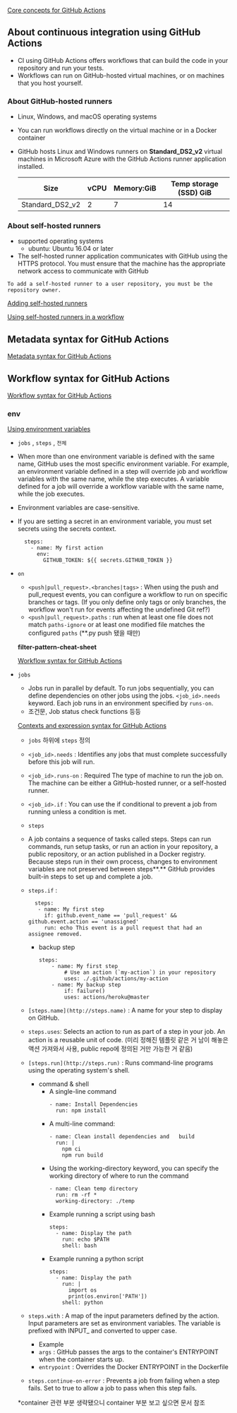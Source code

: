 [Core concepts for GitHub Actions](https://help.github.com/en/actions/automating-your-workflow-with-github-actions/core-concepts-for-github-actions)

## About continuous integration using GitHub Actions

- CI using GitHub Actions offers workflows that can build the code in your repository and run your tests.
- Workflows can run on GitHub-hosted virtual machines, or on machines that you host yourself.

### About GitHub-hosted runners

- Linux, Windows, and macOS operating systems
- You can run workflows directly on the virtual machine or in a Docker container
- GitHub hosts Linux and Windows runners on **Standard_DS2_v2** virtual machines in Microsoft Azure with the GitHub Actions runner application installed.

    |Size|vCPU|Memory:GiB|Temp storage (SSD) GiB|
    |---|---|---|---|
    |Standard_DS2_v2|2|7|14|


### About self-hosted runners

- supported operating systems
    - ubuntu: Ubuntu 16.04 or later
- The self-hosted runner application communicates with GitHub using the HTTPS protocol. You must ensure that the machine has the appropriate network access to communicate with GitHub

`To add a self-hosted runner to a user repository, you must be the repository owner.`

[Adding self-hosted runners](https://help.github.com/en/actions/automating-your-workflow-with-github-actions/adding-self-hosted-runners)

[Using self-hosted runners in a workflow](https://help.github.com/en/actions/automating-your-workflow-with-github-actions/using-self-hosted-runners-in-a-workflow)

## Metadata syntax for GitHub Actions

[Metadata syntax for GitHub Actions](https://help.github.com/en/actions/automating-your-workflow-with-github-actions/metadata-syntax-for-github-actions)

## Workflow syntax for GitHub Actions

[Workflow syntax for GitHub Actions](https://help.github.com/en/actions/automating-your-workflow-with-github-actions/workflow-syntax-for-github-actions#jobsjob_idstepswith)

### env

[Using environment variables](https://help.github.com/en/actions/automating-your-workflow-with-github-actions/using-environment-variables)

- `jobs` , `steps` , `전체`
- When more than one environment variable is defined with the same name, GitHub uses the most specific environment variable. For example, an environment variable defined in a step will override job and workflow variables with the same name, while the step executes. A variable defined for a job will override a workflow variable with the same name, while the job executes.
- Environment variables are case-sensitive.
- If you are setting a secret in an environment variable, you must set secrets using the secrets context.

        steps:
          - name: My first action
            env:
              GITHUB_TOKEN: ${{ secrets.GITHUB_TOKEN }}

- `on`
    - `<push|pull_request>.<branches|tags>` : When using the push and pull_request events, you can configure a workflow to run on specific branches or tags. (If you only define only tags or only branches, the workflow won't run for events affecting the undefined Git ref?)
    - `<push|pull_request>.paths` : run when at least one file does not match `paths-ignore` or at least one modified file matches the configured `paths` (**.py push 됐을 때만)

    **filter-pattern-cheat-sheet**

    [Workflow syntax for GitHub Actions](https://help.github.com/en/actions/automating-your-workflow-with-github-actions/workflow-syntax-for-github-actions#filter-pattern-cheat-sheet)

- `jobs`
    - Jobs run in parallel by default. To run jobs sequentially, you can define dependencies on other jobs using the jobs. `<job_id>.needs` keyword. Each job runs in an environment specified by `runs-on`.
    - 조건문, Job status check functions 등등

    [Contexts and expression syntax for GitHub Actions](https://help.github.com/en/actions/automating-your-workflow-with-github-actions/contexts-and-expression-syntax-for-github-actions)

    - `jobs` 하위에 `steps` 정의
    - `<job_id>.needs` : Identifies any jobs that must complete successfully before this job will run.
    - `<job_id>.runs-on` : Required The type of machine to run the job on. The machine can be either a GitHub-hosted runner, or a self-hosted runner.
    - `<job_id>.if` : You can use the if conditional to prevent a job from running unless a condition is met.
    - `steps`
    - A job contains a sequence of tasks called steps. Steps can run commands, run setup tasks, or run an action in your repository, a public repository, or an action published in a Docker registry. Because steps run in their own process, changes to environment variables are not preserved between steps**.** GitHub provides built-in steps to set up and complete a job.
    - `steps.if` :

            steps:
             - name: My first step
               if: github.event_name == 'pull_request' && github.event.action == 'unassigned'
               run: echo This event is a pull request that had an assignee removed.

        - backup step
            ```
            steps:
                - name: My first step
                    # Use an action (`my-action`) in your repository
                    uses: ./.github/actions/my-action
                - name: My backup step
                    if: failure()
                    uses: actions/heroku@master
            ```
    - `[steps.name](http://steps.name)` : A name for your step to display on GitHub.
    - `steps.uses`: Selects an action to run as part of a step in your job. An action is a reusable unit of code. (미리 정해진 템플릿 같은 거 남이 해놓은 액션 가져와서 사용, public repo에 정의된 거만 가능한 거 같음)
    - `[steps.run](http://steps.run)` : Runs command-line programs using the operating system's shell.
        - command & shell
            - A single-line command
                ```
                - name: Install Dependencies
                  run: npm install
                ```
            - A multi-line command:
                ```
                - name: Clean install dependencies and   build
                  run: |
                    npm ci
                    npm run build
                ```
            - Using the working-directory keyword, you can specify the working directory of where to run the command
                ```
                - name: Clean temp directory
                  run: rm -rf *
                  working-directory: ./temp
                ```
            - Example running a script using bash
                ```
                steps:
                  - name: Display the path
                    run: echo $PATH
                    shell: bash
                ```
            - Example running a python script
                ```
                steps:
                  - name: Display the path
                    run: |
                      import os
                      print(os.environ['PATH'])
                    shell: python
                ```
    - `steps.with` : A map of the input parameters defined by the action. Input parameters are set as environment variables. The variable is prefixed with INPUT_ and converted to upper case.
        - Example
        - `args` : GitHub passes the args to the container's ENTRYPOINT when the container starts up.
        - `entrypoint` : Overrides the Docker ENTRYPOINT in the Dockerfile
    - `steps.continue-on-error` : Prevents a job from failing when a step fails. Set to true to allow a job to pass when this step fails.

    *container 관련 부분 생략됐으니 container 부분 보고 싶으면 문서 참조